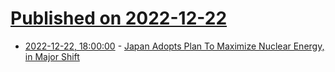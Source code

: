 # [Published on 2022-12-22](index.md)

* [2022-12-22, 18:00:00](https://slashdot.org/story/22/12/22/1748231/japan-adopts-plan-to-maximize-nuclear-energy-in-major-shift?utm_source=rss1.0mainlinkanon&utm_medium=feed) - [Japan Adopts Plan To Maximize Nuclear Energy, in Major Shift](https://slashdot.org/story/22/12/22/1748231/japan-adopts-plan-to-maximize-nuclear-energy-in-major-shift?utm_source=rss1.0mainlinkanon&utm_medium=feed)

